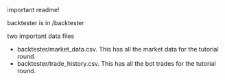 important readme!


backtester is in /backtester

two important data files 
- backtester/market_data.csv. This has all the market data for the tutorial round.
- backtester/trade_history.csv. This has all the bot trades for the tutorial round.

